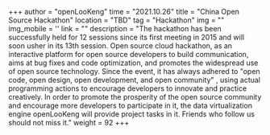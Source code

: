+++ 
author = "openLooKeng"
time = "2021.10.26" 
title = "China Open Source Hackathon" 
location = "TBD" 
tag = "Hackathon"
img = "" 
img_mobile = ''
link = ""
description = "The hackathon has been successfully held for 12 sessions since its first meeting in 2015 and will soon usher in its 13th session. Open source cloud hackathon, as an interactive platform for open source developers to build communication, aims at bug fixes and code optimization, and promotes the widespread use of open source technology. Since the event, it has always adhered to \"open code, open design, open development, and open community\" , using actual programming actions to encourage developers to innovate and practice creatively. In order to promote the prosperity of the open source community and encourage more developers to participate in it, the data virtualization engine openLooKeng will provide project tasks in it. Friends who follow us should not miss it."
weight = 92
+++
